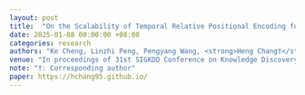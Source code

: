 ```yaml
---
layout: post
title:  "On the Scalability of Temporal Relative Positional Encoding for Dynamic Link Prediction"
date: 2025-01-08 00:00:00 +08:00
categories: research
authors: "Ke Cheng, Linzhi Peng, Pengyang Wang, <strong>Heng Chang†</strong>, Junchen Ye†, Bowen Du"
venue: "In proceedings of 31st SIGKDD Conference on Knowledge Discovery and Data Mining (<strong>KDD</strong>)"
note: "†: Corresponding author"
paper: https://hchang95.github.io/
---
```

